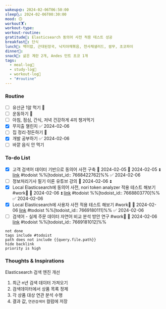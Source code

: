 ```yaml
---
wakeup🌞: 2024-02-06T06:50:00
sleep🌜: 2024-02-06T00:30:00
mood: 🙃
workout🏋️: 
workout-type: 
workout-routine: 
gratitude🙏: Elasticsearch 동의어 사전 적용 테스트 성공
breakfast🍳: 단식
lunch🍚: 백미밥, 근대된장국, 낙지야채볶음, 천사채샐러드, 쌈무, 초코파이
dinner🥗: 
snack🍬: 삶은 계란 2개, Andes 민트 초코 1개
tags:
  - meal-log📝
  - study-log📓
  - workout-log💪
  - "#routine"
---
```

### Routine 
- [ ] 유산균 1알 먹기 🔼 
- [ ] 운동하기 🔼
- [ ] 아침, 점심, 간식, 저녁 건강하게 4끼 챙겨먹기
- [x] 무지출 챌린지 ✅ 2024-02-06
- [ ] 집 정리·정돈하기 🔼
- [x] 개발 공부하기 ✅ 2024-02-06
- [ ] 바깥 음식 안 먹기 

### To-do List 
- [x] 고객 검색어 데이터 기반으로 동의어 사전 구축 🛫 2024-02-05 📅 2024-02-05 ⏫ [link](https://todoist.com/showTask?id=7668422762) #todoist  %%[todoist_id:: 7668422762]%% ✅ 2024-02-06
- [ ] 정보처리기사 필기 이론 유튜브 강의 📅 2024-02-06 ⏫ 
- [x] Local Elasticsearch에 동의어 사전, nori token analyzer 적용 테스트 해보기 #work🏢 📅 2024-02-06 ⏫ [link](https://todoist.com/showTask?id=7668803770) #todoist  %%[todoist_id:: 7668803770]%% ✅ 2024-02-06
- [x] Local Elasticsearch에 사용자 사전 적용 테스트 해보기 #work🏢 📅 2024-02-06  [link](https://todoist.com/showTask?id=7669180111) #todoist  %%[todoist_id:: 7669180111]%% ✅ 2024-02-06
- [ ] 검색어 - 실제 주문 데이터 자연어 비교 분석 방안 연구 #work🏢 📅 2024-02-06 [link](https://todoist.com/showTask?id=7669181012) #todoist  %%[todoist_id:: 7669181012]%%
```tasks
not done
tags include #todoist 
path does not include {{query.file.path}}
hide backlink
priority is high
```


### Thoughts & Inspirations

Elasticsearch 검색 엔진 개선 
1. 최근 n년 검색 데이터 가져오기
2. 검색데이터에서 상품 목록 정제
3. 각 상품 대상 연관 분석 수행
4. 결과 값, `연관검색어` 컬럼에 저장